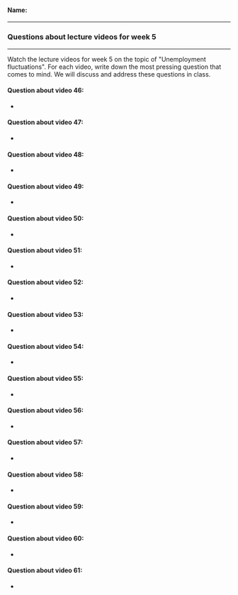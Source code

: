 #### Name:

---

### Questions about lecture videos for week 5

---

Watch the lecture videos for week 5 on the topic of "Unemployment fluctuations". For each video, write down the most pressing question that comes to mind. We will discuss and address these questions in class.


#### Question about video 46:

+ 

#### Question about video 47:

+ 

#### Question about video 48:

+ 

#### Question about video 49:

+ 

#### Question about video 50:

+ 

#### Question about video 51:

+ 

#### Question about video 52:

+ 

#### Question about video 53:

+ 

#### Question about video 54:

+ 

#### Question about video 55:

+ 

#### Question about video 56:

+ 

#### Question about video 57:

+ 

#### Question about video 58:

+ 

#### Question about video 59:

+ 

#### Question about video 60:

+ 

#### Question about video 61:

+ 
